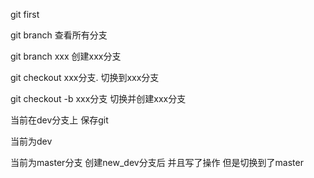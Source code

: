git first

git branch 查看所有分支

git branch xxx 创建xxx分支

git checkout xxx分支. 切换到xxx分支

git checkout -b xxx分支 切换并创建xxx分支

当前在dev分支上 保存git


当前为dev

当前为master分支 创建new_dev分支后 并且写了操作 但是切换到了master